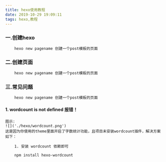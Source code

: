 ```yaml
---
title: hexo使用教程
date: 2019-10-29 19:09:11
tags: hexo,教程
---
```

### 一.创建hexo
```bash
    hexo new pagename 创建一个post模板的页面
```

### 二.创建页面
```bash
    hexo new pagename 创建一个post模板的页面
```

### 三.常见问题
```bash
    hexo new pagename 创建一个post模板的页面
```

#### 1. wordcount is not defined 报错！
    图示:
    ![]('./hexo/wordcount.png')
    这是因为你使用的theme里面开启了字数统计功能，且项目未安装wordcount插件，解决方案如下：
```
    1. 安装 wordcount 依赖即可
```

```bash
    npm install hexo-wordcount
```

